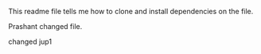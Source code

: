 
This readme file tells me how to clone and install dependencies on the file.


Prashant changed file.

changed jup1